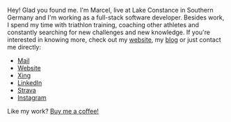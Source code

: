 Hey! Glad you found me. I'm Marcel, live at Lake Constance in Southern Germany and I'm working as a full-stack software developer. Besides work, I spend my time with triathlon training, coaching other athletes and constantly searching for new challenges and new knowledge. If you're interested in knowing more, check out my [website](https://www.mjurtz.com), my [blog](https://www.blog.mjurtz.com) or just contact me directly:

* [Mail](mailto:marcel@mjurtz.com)
* [Website](https://www.mjurtz.com)
* [Xing](https://www.xing.com/profile/Marcel_Jurtz/cv)
* [LinkedIn](https://www.linkedin.com/in/marcel-jurtz-302b881b1/)
* [Strava](https://www.strava.com/athletes/33542098)
* [Instagram](https://www.instagram.com/marceljurtz/)

Like my work? [Buy me a coffee!](https://www.buymeacoffee.com/MarcelJurtz)
